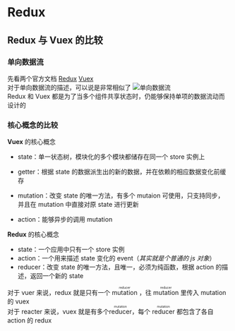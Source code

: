 # Redux

## Redux 与 Vuex 的比较

### 单向数据流

先看两个官方文档
[Redux](https://redux.js.org/tutorials/essentials/part-1-overview-concepts#state-management)
[Vuex](https://next.vuex.vuejs.org/zh/index.html#%E4%BB%80%E4%B9%88%E6%98%AF%E2%80%9C%E7%8A%B6%E6%80%81%E7%AE%A1%E7%90%86%E6%A8%A1%E5%BC%8F%E2%80%9D%EF%BC%9F)  
对于单向数据流的描述，可以说是非常相似了
![单向数据流](https://s1.huangchengtuo.com/img/210625flow.png)  
Redux 和 Vuex 都是为了当多个组件共享状态时，仍能够保持单项的数据流动而设计的

### 核心概念的比较

**Vuex** 的核心概念

* state：单一状态树，模块化的多个模块都储存在同一个 store 实例上
* getter：根据 state 的数据派生出的新的数据，并在依赖的相应数据变化前缓存
* mutation：改变 state 的唯一方法，有多个 mutaion 可使用，只支持同步，并且在 mutation 中直接对原 state 进行更新

* action：能够异步的调用 mutation

**Redux** 的核心概念

* state：一个应用中只有一个 store 实例
* action：一个用来描述 state 变化的 event（*其实就是个普通的 js 对象*）
* reducer：改变 state 的唯一方法，且唯一，必须为纯函数，根据 action 的描述，返回一个新的 state

对于 vuer 来说，redux 就是只有一个 <ruby>mutation<rt>reducer</rt></ruby> ，往 <ruby>mutation<rt>reducer</rt></ruby> 里传入 mutation 的 vuex  
对于 reacter 来说，vuex 就是有多个<ruby>reducer<rt>mutation</rt></ruby>，每个 <ruby>reducer<rt>mutation</rt></ruby> 都包含了各自 action 的 redux
